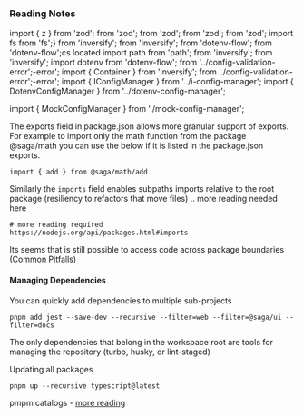### Reading Notes
import { z }                     from 'zod';                 from 'zod';      from 'zod';      from 'zod';      from 'zod';
import fs                        from 'fs';}                    from 'inversify';  from 'inversify';  from 'dotenv-flow';    from 'dotenv-flow';cs located
import path                      from 'path';                 from 'inversify';  from 'inversify';
import dotenv                    from 'dotenv-flow';        from '../config-validation-error';-error';
import { Container }             from 'inversify';   from './config-validation-error';-error';
import { IConfigManager }        from '../i-config-manager';
import { DotenvConfigManager }   from '../dotenv-config-manager';

import { MockConfigManager }     from './mock-config-manager';

The exports field in package.json allows more granular support of exports. For example to import only the math function from the package @saga/math you can use the below if it is listed in the package.json exports.

```
import { add } from @saga/math/add
```

Similarly the `imports` field enables subpaths imports relative to the root package (resiliency to refactors that move files) .. more reading needed here

```
# more reading required
https://nodejs.org/api/packages.html#imports
```
Its seems that is still possible to access code across package boundaries (Common Pitfalls)

#### Managing Dependencies

You can quickly add dependencies to multiple sub-projects

```
pnpm add jest --save-dev --recursive --filter=web --filter=@saga/ui --filter=docs
```

The only dependencies that belong in the workspace root are tools for managing the repository (turbo, husky, or lint-staged)

Updating all packages

```
pnpm up --recursive typescript@latest
```

pmpm catalogs - [more reading](https://pnpm.io/catalogs)